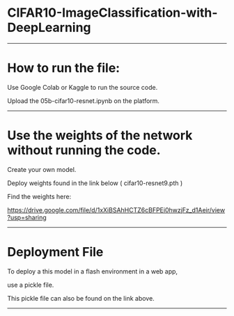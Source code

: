 # CIFAR10-ImageClassification-with-DeepLearning
_______________________________________________________

# How to run the file:

Use Google Colab or Kaggle to run the source code.

Upload the 05b-cifar10-resnet.ipynb on the platform.

_______________________________________________________

# Use the weights of the network without running the code. 

Create your own model.

Deploy weights found in the link below ( cifar10-resnet9.pth )

Find the weights here: 

https://drive.google.com/file/d/1xXiBSAhHCTZ6cBFPEi0hwzjFz_d1Aeir/view?usp=sharing

_______________________________________________________

# Deployment File

To deploy a this model in a flash environment in a web app,

use a pickle file. 

This pickle file can also be found on the link above.

_______________________________________________________
